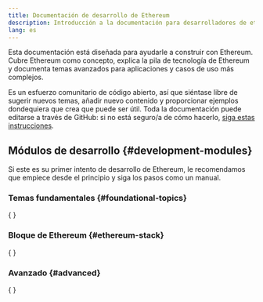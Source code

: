 ```yaml
---
title: Documentación de desarrollo de Ethereum
description: Introducción a la documentación para desarrolladores de ethereum.org.
lang: es
---
```


Esta documentación está diseñada para ayudarle a construir con Ethereum. Cubre Ethereum como concepto, explica la pila de tecnología de Ethereum y documenta temas avanzados para aplicaciones y casos de uso más complejos.

Es un esfuerzo comunitario de código abierto, así que siéntase libre de sugerir nuevos temas, añadir nuevo contenido y proporcionar ejemplos dondequiera que crea que puede ser útil. Toda la documentación puede editarse a través de GitHub: si no está seguro/a de cómo hacerlo, [ siga estas instrucciones](https://github.com/ethereum/ethereum-org-website/blob/dev/docs/editing-markdown.md).

## Módulos de desarrollo \{#development-modules}

Si este es su primer intento de desarrollo de Ethereum, le recomendamos que empiece desde el principio y siga los pasos como un manual.

### Temas fundamentales \{#foundational-topics}

{
<DeveloperDocsLinks headerId="foundational-topics" />
}

### Bloque de Ethereum \{#ethereum-stack}

{
<DeveloperDocsLinks headerId="ethereum-stack" />
}

### Avanzado \{#advanced}

{
<DeveloperDocsLinks headerId="advanced" />
}
